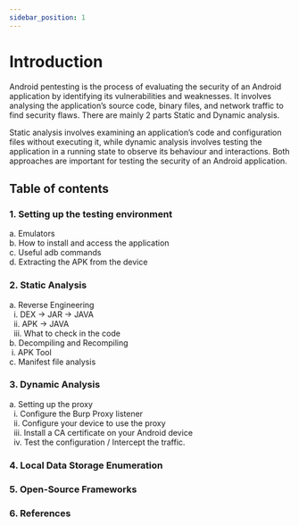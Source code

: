 ```yaml
---
sidebar_position: 1
---
```


# Introduction

Android pentesting is the process of evaluating the security of an Android application by
identifying its vulnerabilities and weaknesses. It involves analysing the application’s source
code, binary files, and network traffic to find security flaws. There are mainly 2 parts Static
and Dynamic analysis.

Static analysis involves examining an application’s code and configuration files without
executing it, while dynamic analysis involves testing the application in a running state to
observe its behaviour and interactions. Both approaches are important for testing the security
of an Android application.

## Table of contents

### 1. Setting up the testing environment
   a. Emulators<br />
   b. How to install and access the application<br />
   c. Useful adb commands<br />
   d. Extracting the APK from the device<br />
### 2. Static Analysis
   a. Reverse Engineering<br />
      &nbsp; i. DEX → JAR → JAVA<br />
      &nbsp; ii. APK → JAVA<br />
      &nbsp; iii. What to check in the code<br />
   b. Decompiling and Recompiling<br />
      &nbsp;i. APK Tool<br />
   c. Manifest file analysis<br />
### 3. Dynamic Analysis
   a. Setting up the proxy<br />
   &nbsp; i. Configure the Burp Proxy listener<br />
   &nbsp; ii. Configure your device to use the proxy<br />
   &nbsp; iii. Install a CA certificate on your Android device<br />
   &nbsp; iv. Test the configuration / Intercept the traffic.<br />
### 4. Local Data Storage Enumeration
### 5. Open-Source Frameworks
### 6. References